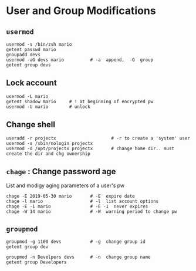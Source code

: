 # User and Group Modifications

## `usermod`
    usermod -s /bin/zsh mario
    getent passwd mario
    groupadd devs
    usermod -aG devs mario          # -a  append,  -G  group
    getent group devs

## Lock account

    usermod -L mario
    getent shadow mario     # ! at beginning of encrypted pw
    usermod -U mario        # unlock

## Change shell

    useradd -r projectx                     # -r to create a 'system' user
    usermod -s /sbin/nologin projectx
    usermod -d /opt/projectx projectx       # change home dir.. must create the dir and chg ownership

## `chage` : Change password age
List and modigy aging parameters of a user's pw

    chage -E 2019-05-30 mario       # -E  expire date
    chage -l mario                  # -l  list account options
    chage -E -1 mario               # -E -1  never expires
    chage -W 14 mario               # -W  warning period to change pw

## `groupmod`
    groupmod -g 1100 devs           # -g  change group id
    getent group dev

    groupmod -n Develpers devs      # -n  change group name
    getent group Developers

